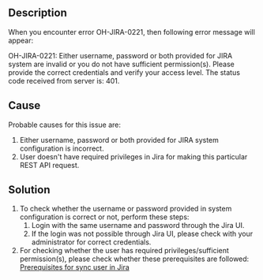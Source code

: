 ## Description

When you encounter error OH-JIRA-0221, then following error message will appear:

OH-JIRA-0221: Either username, password or both provided for JIRA system are invalid or you do not have sufficient permission(s). Please provide the correct credentials and verify your access level. The status code received from server is: 401.

## Cause

Probable causes for this issue are:  
1. Either username, password or both provided for JIRA system configuration is incorrect.  
2. User doesn't have required privileges in Jira for making this particular REST API request.

## Solution

1. To check whether the username or password provided in system configuration is correct or not, perform these steps:  
   1. Login with the same username and password through the Jira UI.  
   2. If the login was not possible through Jira UI, please check with your administrator for correct credentials.  
2. For checking whether the user has required privileges/sufficient permission(s), please check whether these prerequisites are followed: [Prerequisites for sync user in Jira](../../../../connector/jira.md#prerequisites)

